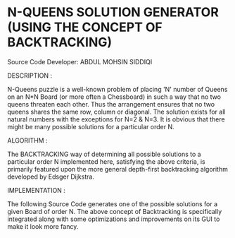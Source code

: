 # N-QUEENS SOLUTION GENERATOR (USING THE CONCEPT OF BACKTRACKING)

  Source Code Developer: ABDUL MOHSIN SIDDIQI


  DESCRIPTION :
  
  N-Queens puzzle is a well-known problem of placing 'N'
  number of Queens on an N*N Board (or more often a
  Chessboard) in such a way that no two queens threaten
  each other. Thus the arrangement ensures that no two
  queens shares the same row, column or diagonal. The
  solution exists for all natural numbers with the
  exceptions for N=2 & N=3. It is obvious that there might
  be many possible solutions for a particular order N.

  ALGORITHM :
  
  The BACKTRACKING way of determining all possible
  solutions to a particular order N implemented here,
  satisfying the above criteria, is primarily featured upon
  the more general depth-first backtracking algorithm developed
  by Edsger Dijkstra.

  IMPLEMENTATION :
  
  The following Source Code generates one of the possible
  solutions for a given Board of order N. The above concept
  of Backtracking is specifically integrated along with some
  optimizations and improvements on its GUI to make it look
  more fancy.
